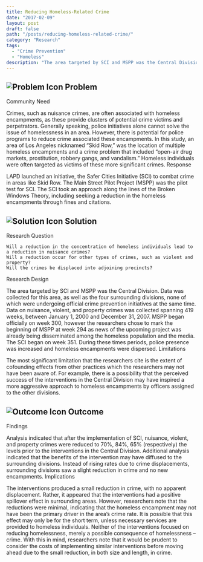 ```yaml
---
title: Reducing Homeless-Related Crime
date: "2017-02-09"
layout: post
draft: false
path: "/posts/reducing-homeless-related-crime/"
category: "Research"
tags:
  - "Crime Prevention"
  - "Homeless"
description: "The area targeted by SCI and MSPP was the Central Division. Data was collected for this area, as well as the four surrounding divisions, none of which were undergoing official crime prevention initiatives at the same time."
---
```

## ![Problem Icon](https://github.com/google/material-design-icons/raw/master/alert/1x_web/ic_error_outline_black_48dp.png "Problem") Problem

Community Need

Crimes, such as nuisance crimes, are often associated with homeless encampments, as these provide clusters of potential crime victims and perpetrators. Generally speaking, police initiatives alone cannot solve the issue of homelessness in an area. However, there is potential for police programs to reduce crime associated these encampments. In this study, an area of Los Angeles nicknamed “Skid Row,” was the location of multiple homeless encampments and a crime problem that included “open-air drug markets, prostitution, robbery gangs, and vandalism.” Homeless individuals were often targeted as victims of these more significant crimes.
Response

LAPD launched an initiative, the Safer Cities Initiative (SCI) to combat crime in areas like Skid Row. The Main Street Pilot Project (MSPP) was the pilot test for SCI. The SCI took an approach along the lines of the Broken Windows Theory, including seeking a reduction in the homeless encampments through fines and citations.

## ![Solution Icon](https://github.com/google/material-design-icons/raw/master/action/1x_web/ic_lightbulb_outline_black_48dp.png "Solution") Solution

Research Question

    Will a reduction in the concentration of homeless individuals lead to a reduction in nuisance crimes?
    Will a reduction occur for other types of crimes, such as violent and property?
    Will the crimes be displaced into adjoining precincts?

Research Design

The area targeted by SCI and MSPP was the Central Division. Data was collected for this area, as well as the four surrounding divisions, none of which were undergoing official crime prevention initiatives at the same time. Data on nuisance, violent, and property crimes was collected spanning 419 weeks, between January 1, 2000 and December 31, 2007. MSPP began officially on week 300, however the researchers chose to mark the beginning of MSPP at week 294 as news of the upcoming project was already being disseminated among the homeless population and the media. The SCI began on week 351. During these times periods, police presence was increased and homeless encampments were dispersed.
Limitations

The most significant limitation that the researchers cite is the extent of cofounding effects from other practices which the researchers may not have been aware of. For example, there is a possibility that the perceived success of the interventions in the Central Division may have inspired a more aggressive approach to homeless encampments by officers assigned to the other divisions.

## ![Outcome Icon](https://github.com/google/material-design-icons/raw/master/action/1x_web/ic_view_list_black_48dp.png "Outcome") Outcome

Findings

Analysis indicated that after the implementation of SCI, nuisance, violent, and property crimes were reduced to 70%, 84%, 65% (respectively) the levels prior to the interventions in the Central Division. Additional analysis indicated that the benefits of the intervention may have diffused to the surrounding divisions. Instead of rising rates due to crime displacements, surrounding divisions saw a slight reduction in crime and no new encampments.
Implications

The interventions produced a small reduction in crime, with no apparent displacement. Rather, it appeared that the interventions had a positive spillover effect in surrounding areas. However, researchers note that the reductions were minimal, indicating that the homeless encampment may not have been the primary driver in the area’s crime rate. It is possible that this effect may only be for the short term, unless necessary services are provided to homeless individuals. Neither of the interventions focused on reducing homelessness, merely a possible consequence of homelessness – crime. With this in mind, researchers note that it would be prudent to consider the costs of implementing similar interventions before moving ahead due to the small reduction, in both size and length, in crime.
